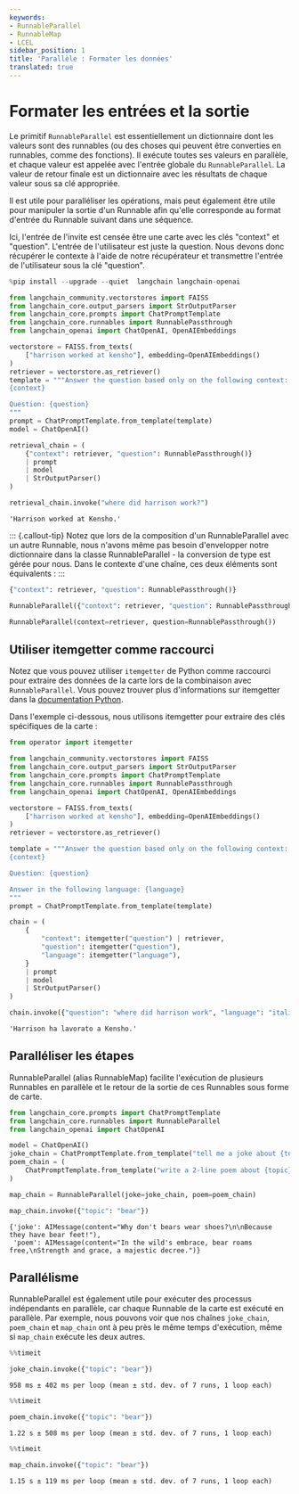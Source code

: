 ```yaml
---
keywords:
- RunnableParallel
- RunnableMap
- LCEL
sidebar_position: 1
title: 'Parallèle : Formater les données'
translated: true
---
```


# Formater les entrées et la sortie

Le primitif `RunnableParallel` est essentiellement un dictionnaire dont les valeurs sont des runnables (ou des choses qui peuvent être converties en runnables, comme des fonctions). Il exécute toutes ses valeurs en parallèle, et chaque valeur est appelée avec l'entrée globale du `RunnableParallel`. La valeur de retour finale est un dictionnaire avec les résultats de chaque valeur sous sa clé appropriée.

Il est utile pour paralléliser les opérations, mais peut également être utile pour manipuler la sortie d'un Runnable afin qu'elle corresponde au format d'entrée du Runnable suivant dans une séquence.

Ici, l'entrée de l'invite est censée être une carte avec les clés "context" et "question". L'entrée de l'utilisateur est juste la question. Nous devons donc récupérer le contexte à l'aide de notre récupérateur et transmettre l'entrée de l'utilisateur sous la clé "question".

```python
%pip install --upgrade --quiet  langchain langchain-openai
```

```python
from langchain_community.vectorstores import FAISS
from langchain_core.output_parsers import StrOutputParser
from langchain_core.prompts import ChatPromptTemplate
from langchain_core.runnables import RunnablePassthrough
from langchain_openai import ChatOpenAI, OpenAIEmbeddings

vectorstore = FAISS.from_texts(
    ["harrison worked at kensho"], embedding=OpenAIEmbeddings()
)
retriever = vectorstore.as_retriever()
template = """Answer the question based only on the following context:
{context}

Question: {question}
"""
prompt = ChatPromptTemplate.from_template(template)
model = ChatOpenAI()

retrieval_chain = (
    {"context": retriever, "question": RunnablePassthrough()}
    | prompt
    | model
    | StrOutputParser()
)

retrieval_chain.invoke("where did harrison work?")
```

```output
'Harrison worked at Kensho.'
```

::: {.callout-tip}
Notez que lors de la composition d'un RunnableParallel avec un autre Runnable, nous n'avons même pas besoin d'envelopper notre dictionnaire dans la classe RunnableParallel - la conversion de type est gérée pour nous. Dans le contexte d'une chaîne, ces deux éléments sont équivalents :
:::

```python
{"context": retriever, "question": RunnablePassthrough()}
```

```python
RunnableParallel({"context": retriever, "question": RunnablePassthrough()})
```

```python
RunnableParallel(context=retriever, question=RunnablePassthrough())
```

## Utiliser itemgetter comme raccourci

Notez que vous pouvez utiliser `itemgetter` de Python comme raccourci pour extraire des données de la carte lors de la combinaison avec `RunnableParallel`. Vous pouvez trouver plus d'informations sur itemgetter dans la [documentation Python](https://docs.python.org/3/library/operator.html#operator.itemgetter).

Dans l'exemple ci-dessous, nous utilisons itemgetter pour extraire des clés spécifiques de la carte :

```python
from operator import itemgetter

from langchain_community.vectorstores import FAISS
from langchain_core.output_parsers import StrOutputParser
from langchain_core.prompts import ChatPromptTemplate
from langchain_core.runnables import RunnablePassthrough
from langchain_openai import ChatOpenAI, OpenAIEmbeddings

vectorstore = FAISS.from_texts(
    ["harrison worked at kensho"], embedding=OpenAIEmbeddings()
)
retriever = vectorstore.as_retriever()

template = """Answer the question based only on the following context:
{context}

Question: {question}

Answer in the following language: {language}
"""
prompt = ChatPromptTemplate.from_template(template)

chain = (
    {
        "context": itemgetter("question") | retriever,
        "question": itemgetter("question"),
        "language": itemgetter("language"),
    }
    | prompt
    | model
    | StrOutputParser()
)

chain.invoke({"question": "where did harrison work", "language": "italian"})
```

```output
'Harrison ha lavorato a Kensho.'
```

## Paralléliser les étapes

RunnableParallel (alias RunnableMap) facilite l'exécution de plusieurs Runnables en parallèle et le retour de la sortie de ces Runnables sous forme de carte.

```python
from langchain_core.prompts import ChatPromptTemplate
from langchain_core.runnables import RunnableParallel
from langchain_openai import ChatOpenAI

model = ChatOpenAI()
joke_chain = ChatPromptTemplate.from_template("tell me a joke about {topic}") | model
poem_chain = (
    ChatPromptTemplate.from_template("write a 2-line poem about {topic}") | model
)

map_chain = RunnableParallel(joke=joke_chain, poem=poem_chain)

map_chain.invoke({"topic": "bear"})
```

```output
{'joke': AIMessage(content="Why don't bears wear shoes?\n\nBecause they have bear feet!"),
 'poem': AIMessage(content="In the wild's embrace, bear roams free,\nStrength and grace, a majestic decree.")}
```

## Parallélisme

RunnableParallel est également utile pour exécuter des processus indépendants en parallèle, car chaque Runnable de la carte est exécuté en parallèle. Par exemple, nous pouvons voir que nos chaînes `joke_chain`, `poem_chain` et `map_chain` ont à peu près le même temps d'exécution, même si `map_chain` exécute les deux autres.

```python
%%timeit

joke_chain.invoke({"topic": "bear"})
```

```output
958 ms ± 402 ms per loop (mean ± std. dev. of 7 runs, 1 loop each)
```

```python
%%timeit

poem_chain.invoke({"topic": "bear"})
```

```output
1.22 s ± 508 ms per loop (mean ± std. dev. of 7 runs, 1 loop each)
```

```python
%%timeit

map_chain.invoke({"topic": "bear"})
```

```output
1.15 s ± 119 ms per loop (mean ± std. dev. of 7 runs, 1 loop each)
```
